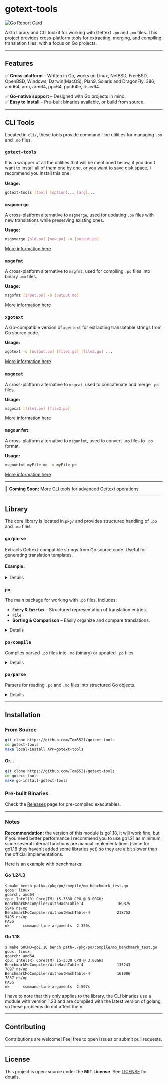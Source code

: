 # gotext-tools

[![Go Report Card](https://goreportcard.com/badge/github.com/Tom5521/xgotext)](https://goreportcard.com/report/github.com/Tom5521/xgotext)

A Go library and CLI toolkit for working with Gettext `.po` and `.mo` files. This project provides cross-platform tools for extracting, merging, and compiling translation files, with a focus on Go projects.

---

## Features

✅ **Cross-platform** – Written in Go, works on Linux, NetBSD, FreeBSD, OpenBSD, Windows, Darwin(MacOS), Plan9, Solaris and DragonFly. 386, amd64, arm, arm64, ppc64, ppc64le, riscv64.

✅ **Go-native support** – Designed with Go projects in mind.  
✅ **Easy to Install** – Pre-built binaries available, or build from source.

---

## CLI Tools

Located in `cli/`, these tools provide command-line utilities for managing `.po` and `.mo` files.

### `gotext-tools`

It is a wrapper of all the utilities that will be mentioned below, if you don't want to install all of them one by one, or you want to save disk space, I recommend you install this one.

**Usage:**

```sh
gotext-tools [tool] [option]... [arg]...
```

### `msgomerge`

A cross-platform alternative to `msgmerge`, used for updating `.po` files with new translations while preserving existing ones.

**Usage:**

```sh
msgomerge [old.po] [new.po] -o [output.po]
```

[More information here](/cli/msgomerge/README.md)

### `msgofmt`

A cross-platform alternative to `msgfmt`, used for compiling `.po` files into binary `.mo` files.

**Usage:**

```sh
msgofmt [input.po] -o [output.mo]
```

[More information here](/cli/msgofmt/README.md)

### `xgotext`

A Go-compatible version of `xgettext` for extracting translatable strings from Go source code.

**Usage:**

```sh
xgotext -o [output.po] [file1.go] [file2.go] ...
```

[More information here](/cli/xgotext/README.md)

### `msgocat`

A cross-platform alternative to `msgcat`, used to concatenate
and merge `.po` files.

**Usage:**

```sh
msgocat [file1.po] [file2.po]
```

[More information here](/cli/msgocat/README.md)

### `msgounfmt`

A cross-platform alternative to `msgunfmt`, used to convert `.mo` files
to `.po` format.

**Usage:**

```sh
msgounfmt myFile.mo -o myFile.po
```

[More information here](/cli/msgounfmt/README.md)

---

📌 **Coming Soon:** More CLI tools for advanced Gettext operations.

---

## Library

The core library is located in `pkg/` and provides structured handling of `.po` and `.mo` files.

### `go/parse`

Extracts Gettext-compatible strings from Go source code. Useful for generating translation templates.

#### Example:

<details>

```go
package main

import (
  goparse"github.com/Tom5521/gotext-tools/v2/pkg/go/parse"
  "fmt"
)

func main(){
  myGolangFile := `package main

  import "fmt" // Import strings are ignored!

  func MyFunc(){
    a := 10
    "My anonymous string"

    switch "a"{
      case "b":
      case "c":
    }
  }`

  file,err := goparse.FromString(myGolangFile,"my-file.go")
  if err != nil{
    panic(err)
  }

  fmt.Println(file.Entries)
}
```

</details>

### `po`

The main package for working with `.po` files. Includes:

- **`Entry` & `Entries`** – Structured representation of translation entries.
- **`File`**
- **Sorting & Comparison** – Easily organize and compare translations.

<details>

```go
package main

import (
  "os"
  "github.com/Tom5521/gotext-tools/v2/pkg/po"
  "github.com/Tom5521/gotext-tools/v2/pkg/po/compiler"
  "github.com/Tom5521/gotext-tools/v2/pkg/po/parse"
)


func main(){
  def,_ := parse.Mo("es.mo")
  ref,_ := parse.Po("en.pot")
  if def.Equal(ref){
    return
  }

  merged := po.Merge(def.Entries,ref.Entries)
  merged = merged.CleanFuzzy().CleanDuplicates()
  compiler.PoToWriter(merged,os.Stdout)
}

```

</details>

### `po/compile`

Compiles parsed `.po` files into `.mo` (binary) or updated `.po` files.

<details>

```go
package main

import (
  "os"
  "github.com/Tom5521/gotext-tools/v2/pkg/po"
  "github.com/Tom5521/gotext-tools/v2/pkg/po/compile"
)

func main(){
  myFile := &po.File{
    Name: "My File!",
    Entries: po.Entries{
      {
        ID: "Hello World!",
        Str: "Hola Mundo!",
      },
      {
        ID: "Bye World!",
        Str: "Adios Mundo!",
      },
    },
  }

  compile.PoToWriter(myFile,os.Stdout)
}
```

</details>

### `po/parse`

Parsers for reading `.po` and `.mo` files into structured Go objects.

<details>

```go
package main

import (
  "github.com/Tom5521/gotext-tools/v2/pkg/po/parse"
)

func main(){
  myPoFile := `msgid "hello"
msgstr "hola"

#, fuzzy
msgid "world"
msgstr "mundo"`

  myFile,_ := parse.PoFromString(myPoFile,"my_po_file.po")
}
```

</details>

---

## Installation

### From Source

```sh
git clone https://github.com/Tom5521/gotext-tools
cd gotext-tools
make local-install APP=gotext-tools
```

#### Or...

```sh
git clone https://github.com/Tom5521/gotext-tools
cd gotext-tools
make go-install-gotext-tools
```

### Pre-built Binaries

Check the [Releases](https://github.com/Tom5521/gotext-tools/releases) page for pre-compiled executables.

---

### Notes

**Recommendation:** the version of this module is go1.18, it will work fine, but if you need better performance I recommend you to use go1.21 as minimum, since several internal functions are manual implementations (since for go1.18 they haven't added some libraries yet) so they are a bit slower than the official implementations.

Here is an example with benchmarks:

#### Go 1.24.3

```
$ make bench path=./pkg/po/compile/mo_benchmark_test.go
goos: linux
goarch: amd64
cpu: Intel(R) Core(TM) i5-3330 CPU @ 3.00GHz
BenchmarkMoCompiler/WithHashTable-4               169875              5946 ns/op
BenchmarkMoCompiler/WithoutHashTable-4            218752              5495 ns/op
PASS
ok      command-line-arguments  2.350s
```

#### Go 1.18

```
$ make GOCMD=go1.18 bench path=./pkg/po/compile/mo_benchmark_test.go
goos: linux
goarch: amd64
cpu: Intel(R) Core(TM) i5-3330 CPU @ 3.00GHz
BenchmarkMoCompiler/WithHashTable-4               135243              7897 ns/op
BenchmarkMoCompiler/WithoutHashTable-4            161006              7837 ns/op
PASS
ok      command-line-arguments  2.507s
```

I have to note that this only applies to the library,
the CLI binaries use a module with version 1.23 and are
compiled with the latest version of golang, so these problems do not affect them.

---

## Contributing

Contributions are welcome! Feel free to open issues or submit pull requests.

---

## License

This project is open-source under the **MIT License**. See [LICENSE](https://github.com/Tom5521/gotext-tools/blob/main/LICENSE) for details.
